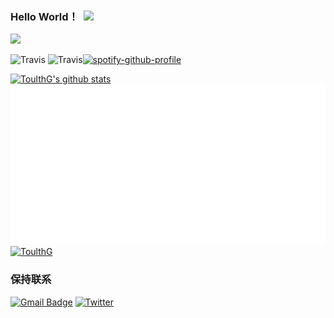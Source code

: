 ### Hello World！ &nbsp;<img src="https://github.com/TheDudeThatCode/TheDudeThatCode/blob/master/Assets/Earth.gif" width="23px">
[![](https://count.getloli.com/get/@ToulthG?theme=rule34)](https://count.getloli.com)

![Travis](https://steam-stat.vercel.app/api?profileName=FengirkG)
![Travis](https://steam-stat.vercel.app/api?profileName=FengirkG)[![spotify-github-profile](https://spotify-github-profile.vercel.app/api/view?uid=hmo8ubn8do5rudqpeb6ie1794&cover_image=true&theme=default)](https://spotify-github-profile.vercel.app/api/view?uid=hmo8ubn8do5rudqpeb6ie1794&redirect=true)

[![ToulthG's github stats](https://github-readme-stats.vercel.app/api?username=ToulthG&show_icons=true&theme=omni)](https://github.com/anuraghazra/github-readme-stats)
<img src="https://github.com/lowlighter/lowlighter/blob/master/metrics.plugin.anilist.characters.svg">
[![ToulthG](https://github-profile-trophy.vercel.app/?username=ToulthG&theme=onedark)](https://github.com/ToulthG/github-profile-trophy)

### 保持联系   
[![Gmail Badge](https://img.shields.io/badge/-gmail-c14438?style=for-the-badge&logo=Gmail&logoColor=ffffff)](mailto:gxf1034512354@gmail.com) 
[![Twitter](https://img.shields.io/badge/twitter-1DA1F2.svg?style=for-the-badge&logo=twitter&logoColor=ffffff)](https://twitter.com/GToulth)
